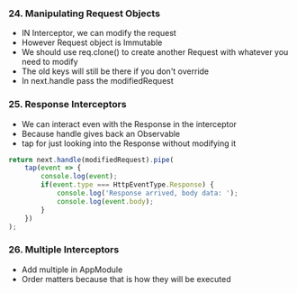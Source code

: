 ### 24. Manipulating Request Objects

* IN Interceptor, we can modify the request
* However Request object is Immutable
* We should use req.clone() to create another Request with whatever you need to modify
* The old keys will still be there if you don't override
* In next.handle pass the modifiedRequest

### 25. Response Interceptors

* We can interact even with the Response in the interceptor
* Because handle gives back an Observable
* tap for just looking into the Response without modifying it
```ts
return next.handle(modifiedRequest).pipe(
    tap(event => {
        console.log(event);
        if(event.type === HttpEventType.Response) {
            console.log('Response arrived, body data: ');
            console.log(event.body);
        }
    })
);
```

### 26. Multiple Interceptors

* Add multiple in AppModule 
* Order matters because that is how they will be executed